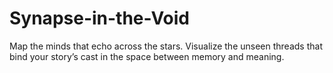 # Synapse-in-the-Void
Map the minds that echo across the stars. Visualize the unseen threads that bind your story’s cast in the space between memory and meaning.
